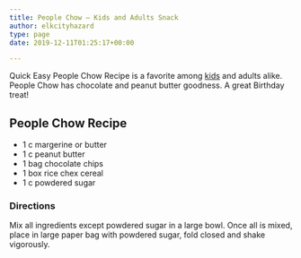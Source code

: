 ```yaml
---
title: People Chow – Kids and Adults Snack
author: elkcityhazard
type: page
date: 2019-12-11T01:25:17+00:00

---
```

Quick Easy People Chow Recipe is a favorite among [kids][1] and adults alike. People Chow has chocolate and peanut butter goodness. A great Birthday treat!

## People Chow Recipe

  * 1 c margerine or butter
  * 1 c peanut butter
  * 1 bag chocolate chips
  * 1 box rice chex cereal
  * 1 c powdered sugar

### Directions

Mix all ingredients except powdered sugar in a large bowl. Once all is mixed, place in large paper bag with powdered sugar, fold closed and shake vigorously.

 [1]: /wordpress/kids-corner-recipes/